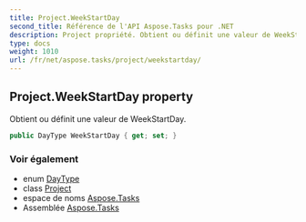 ```yaml
---
title: Project.WeekStartDay
second_title: Référence de l'API Aspose.Tasks pour .NET
description: Project propriété. Obtient ou définit une valeur de WeekStartDay.
type: docs
weight: 1010
url: /fr/net/aspose.tasks/project/weekstartday/
---
```

## Project.WeekStartDay property

Obtient ou définit une valeur de WeekStartDay.

```csharp
public DayType WeekStartDay { get; set; }
```

### Voir également

* enum [DayType](../../daytype/)
* class [Project](../)
* espace de noms [Aspose.Tasks](../../project/)
* Assemblée [Aspose.Tasks](../../../)


